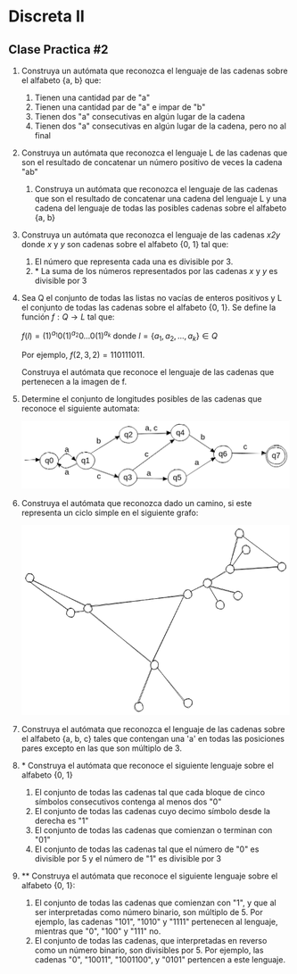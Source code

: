# Discreta II

## Clase Practica #2

1. Construya un autómata que reconozca el lenguaje de las cadenas sobre el alfabeto {a, b} que:
   1. Tienen una cantidad par de "a"
   2. Tienen una cantidad par de "a" e impar de "b"
   3. Tienen dos "a" consecutivas en algún lugar de la cadena
   4. Tienen dos "a" consecutivas en algún lugar de la cadena, pero no al final
   
2. Construya un autómata que reconozca el lenguaje L de las cadenas que son el resultado de concatenar un número positivo de veces la cadena "ab"
   1. Construya un autómata que reconozca el lenguaje de las cadenas que son el resultado de concatenar una cadena del lenguaje L y una cadena del lenguaje de todas las posibles cadenas sobre el alfabeto  {a, b}

3. Construya un autómata que reconozca el lenguaje de las cadenas *x2y* donde *x* y *y* son cadenas sobre el alfabeto {0, 1} tal que: 
   1. El número que representa cada una es divisible por 3.
   2. \* La suma de los números representados por las cadenas *x* y *y* es divisible por 3

4. Sea Q el conjunto de todas las listas no vacías de enteros positivos y L el conjunto de todas las cadenas sobre el alfabeto {0, 1}. Se define la función $f: Q \rightarrow L$ tal que:
   
    $f(l) = (1)^{a_1}0(1)^{a_2}0 \ldots 0(1)^{a_k}$ donde $l = \{ a_1, a_2, ..., a_k \} \in Q$

   Por ejemplo, $f(2, 3, 2) = 110111011$.
   
   Construya el autómata que reconoce el lenguaje de las cadenas que pertenecen a la imagen de f.

5. Determine el conjunto de longitudes posibles de las cadenas que reconoce el siguiente automata:

   ![automata](images/automata-cp2-ex4.png)

6. Construya el autómata que reconozca dado un camino, si este representa un ciclo simple en el siguiente grafo:
   
   ![graph](images/graph-cp2-ex5.png)
   
7. Construya el autómata que reconozca el lenguaje de las cadenas sobre el alfabeto {a, b, c} tales que contengan una 'a' en todas las posiciones pares excepto en las que son múltiplo de 3.

8. \* Construya el autómata que reconoce el siguiente lenguaje sobre el alfabeto {0, 1}
   1.  El conjunto de todas las cadenas tal que cada bloque de cinco símbolos consecutivos contenga al menos dos "0"
   2.  El conjunto de todas las cadenas cuyo decimo símbolo desde la derecha es "1"
   3.  El conjunto de todas las cadenas que comienzan o terminan con "01"
   4.  El conjunto de todas las cadenas tal que el número de "0" es divisible por 5 y el número de "1" es divisible por 3

9.  \*\* Construya el autómata que reconoce el siguiente lenguaje sobre el alfabeto {0, 1}:
    1.  El conjunto de todas las cadenas que comienzan con "1", y que al ser interpretadas como número binario, son múltiplo de 5. Por ejemplo, las cadenas "101", "1010" y "1111" pertenecen al lenguaje, mientras que "0", "100" y "111" no.
    2.  El conjunto de todas las cadenas, que interpretadas en reverso como un número binario, son divisibles por 5. Por ejemplo, las cadenas "0", "10011", "1001100", y "0101" pertencen a este lenguaje.